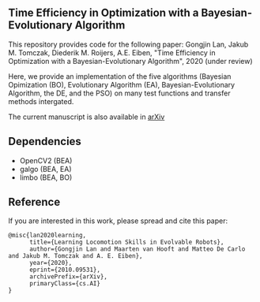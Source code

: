 ## Time Efficiency in Optimization with a Bayesian-Evolutionary Algorithm

This repository provides code for the following paper:
Gongjin Lan, Jakub M. Tomczak, Diederik M. Roijers, A.E. Eiben, "Time Efficiency in Optimization with a Bayesian-Evolutionary Algorithm", 2020 (under review)

Here, we provide an implementation of the five algorithms (Bayesian Opimization (BO), Evolutionary Algorithm (EA), Bayesian-Evolutionary Algorithm, the DE, and the PSO) on many test functions and transfer methods intergated.

The current manuscript is also available in [arXiv](https://arxiv.org/abs/2005.04166)

## Dependencies
- OpenCV2 (BEA)
- galgo (BEA, EA)
- limbo (BEA, BO)

## Reference
If you are interested in this work, please spread and cite this paper:
```
@misc{lan2020learning,
      title={Learning Locomotion Skills in Evolvable Robots}, 
      author={Gongjin Lan and Maarten van Hooft and Matteo De Carlo and Jakub M. Tomczak and A. E. Eiben},
      year={2020},
      eprint={2010.09531},
      archivePrefix={arXiv},
      primaryClass={cs.AI}
}
```
